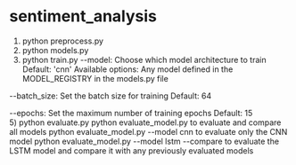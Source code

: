 # sentiment_analysis


1) python preprocess.py
2) python models.py
3) python train.py
   --model: Choose which model architecture to train
  Default: 'cnn'
  Available options: Any model defined in the MODEL_REGISTRY in the models.py file

  --batch_size: Set the batch size for training
  Default: 64
  
  --epochs: Set the maximum number of training epochs
  Default: 15   
5) python evaluate.py
  python evaluate_model.py to evaluate and compare all models
  python evaluate_model.py --model cnn to evaluate only the CNN model
  python evaluate_model.py --model lstm --compare to evaluate the LSTM model and compare it with any previously evaluated models
